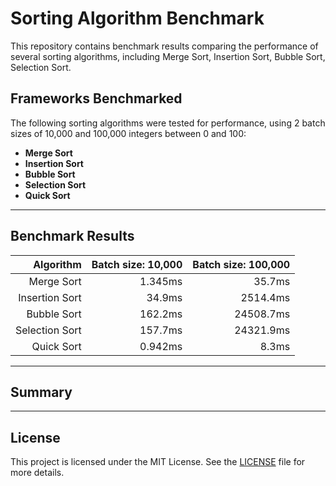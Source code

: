 # Sorting Algorithm Benchmark

This repository contains benchmark results comparing the performance of several sorting algorithms, including Merge Sort, Insertion Sort, Bubble Sort, Selection Sort.

## Frameworks Benchmarked

The following sorting algorithms were tested for performance, using 2 batch sizes of 10,000 and 100,000 integers between 0 and 100:

- **Merge Sort**
- **Insertion Sort**
- **Bubble Sort**
- **Selection Sort**
- **Quick Sort**
---

## Benchmark Results

|      Algorithm | Batch size: 10,000 | Batch size: 100,000 |
|---------------:|-------------------:|--------------------:|
|     Merge Sort |            1.345ms |              35.7ms |
| Insertion Sort |             34.9ms |            2514.4ms |
|    Bubble Sort |            162.2ms |           24508.7ms |
| Selection Sort |            157.7ms |           24321.9ms |
|     Quick Sort |            0.942ms |               8.3ms |


---

## Summary

---

## License

This project is licensed under the MIT License. See the [LICENSE](LICENSE) file for more details.